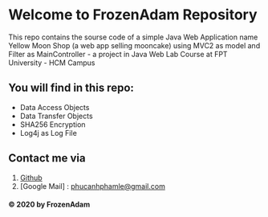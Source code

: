 # Welcome to FrozenAdam Repository
This repo contains the sourse code of a simple Java Web Application name Yellow Moon Shop (a web app selling mooncake) using MVC2 as model and Filter as MainController - a project in Java Web Lab Course at FPT University - HCM Campus

## You will find in this repo:
* Data Access Objects
* Data Transfer Objects
* SHA256 Encryption
* Log4j as Log File

## Contact me via
1. [Github](https://github.com/FrozenAdam)
2. [Google Mail] : phucanhphamle@gmail.com

#### © 2020 by FrozenAdam

